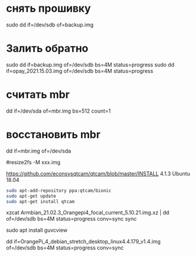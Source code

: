 # снять прошивку
sudo dd if=/dev/sdb of=backup.img

# Залить обратно
sudo dd if=backup.img of=/dev/sdb bs=4M status=progress
sudo dd if=opay_2021.15.03.img of=/dev/sdb bs=4M status=progress

# считать mbr
dd if=/dev/sda of=mbr.img bs=512 count=1
# восстановить mbr
dd if=mbr.img of=/dev/sda

#resize2fs -M xxx.img

https://github.com/econsysqtcam/qtcam/blob/master/INSTALL
4.1.3 Ubuntu 18.04
```bash
sudo apt-add-repository ppa:qtcam/bionic
sudo apt-get update
sudo apt-get install qtcam
```

xzcat Armbian_21.02.3_Orangepi4_focal_current_5.10.21.img.xz | dd of=/dev/sdb bs=4M status=progress conv=sync
sync

sudo apt install guvcview

dd if=OrangePi_4_debian_stretch_desktop_linux4.4.179_v1.4.img of=/dev/sdb bs=4M status=progress conv=sync
